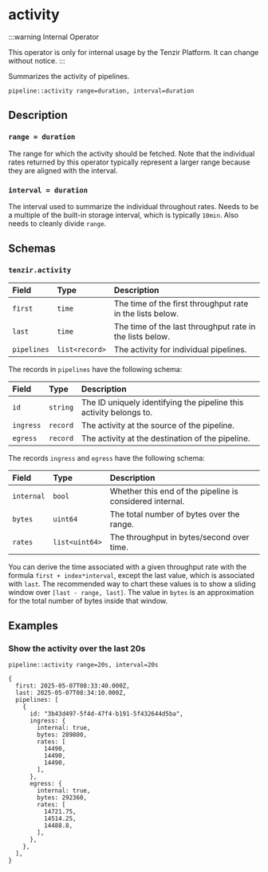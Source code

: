 # activity

:::warning Internal Operator

This operator is only for internal usage by the Tenzir Platform. It can change
without notice.
:::

Summarizes the activity of pipelines.

```tql
pipeline::activity range=duration, interval=duration
```

## Description

### `range = duration`

The range for which the activity should be fetched. Note that the individual
rates returned by this operator typically represent a larger range because they
are aligned with the interval.

### `interval = duration`

The interval used to summarize the individual throughout rates. Needs to be a
multiple of the built-in storage interval, which is typically `10min`. Also
needs to cleanly divide `range`.

## Schemas

### `tenzir.activity`

|Field|Type|Description|
|:-|:-|:-|
|`first`|`time`|The time of the first throughput rate in the lists below.|
|`last`|`time`|The time of the last throughput rate in the lists below.|
|`pipelines`|`list<record>`|The activity for individual pipelines.|

The records in `pipelines` have the following schema:

|Field|Type|Description|
|:-|:-|:-|
|`id`|`string`|The ID uniquely identifying the pipeline this activity belongs to.|
|`ingress`|`record`|The activity at the source of the pipeline.|
|`egress`|`record`|The activity at the destination of the pipeline.|

The records `ingress` and `egress` have the following schema:

|Field|Type|Description|
|:-|:-|:-|
|`internal`|`bool`|Whether this end of the pipeline is considered internal.|
|`bytes`|`uint64`|The total number of bytes over the range.|
|`rates`|`list<uint64>`|The throughput in bytes/second over time.|

You can derive the time associated with a given throughput rate with the formula
`first + index*interval`, except the last value, which is associated with
`last`. The recommended way to chart these values is to show a sliding window
over `[last - range, last]`. The value in `bytes` is an approximation for the
total number of bytes inside that window.

## Examples

### Show the activity over the last 20s

```tql
pipeline::activity range=20s, interval=20s
```

```tql
{
  first: 2025-05-07T08:33:40.000Z,
  last: 2025-05-07T08:34:10.000Z,
  pipelines: [
    {
      id: "3b43d497-5f4d-47f4-b191-5f432644d5ba",
      ingress: {
        internal: true,
        bytes: 289800,
        rates: [
          14490,
          14490,
          14490,
        ],
      },
      egress: {
        internal: true,
        bytes: 292360,
        rates: [
          14721.75,
          14514.25,
          14488.8,
        ],
      },
    },
  ],
}
```
